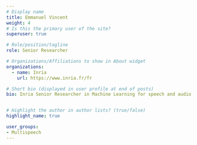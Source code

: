 ```yaml
---
# Display name
title: Emmanuel Vincent
weight: 4
# Is this the primary user of the site?
superuser: true

# Role/position/tagline
role: Senior Researcher

# Organizations/Affiliations to show in About widget
organizations:
  - name: Inria
    url: https://www.inria.fr/fr

# Short bio (displayed in user profile at end of posts)
bio: Inria Senior Researcher in Machine Learning for speech and audio


# Highlight the author in author lists? (true/false)
highlight_name: true

user_groups:
- Multispeech
---
```


